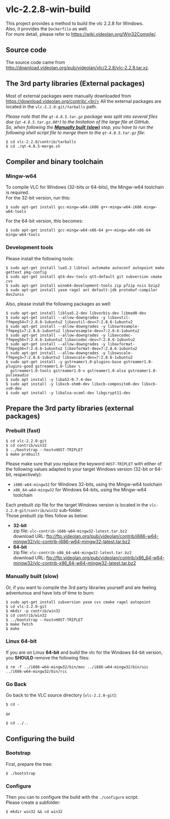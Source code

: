 # vlc-2.2.8-win-build
This project provides a method to build the vlc 2.2.8 for Windows.<br/>
Also, it provides the `Dockerfile` as well.<br/>
For more detail, please refer to https://wiki.videolan.org/Win32Compile/.

## Source code
The source code came from http://download.videolan.org/pub/videolan/vlc/2.2.8/vlc-2.2.8.tar.xz.

## The 3rd party libraries (External packages)
Most of external packages were manually downloaded from https://download.videolan.org/contrib/.<br/>
All the external packages are located in the `vlc-2.2.0-git/tarballs` path.<br/>

*Please note that the `qt-4.8.5.tar.gz` package was split into several files due (`qt-4.8.5.tar.gz.00*`) to the limitation of the large file at GitHub.<br/>
So, when following the **[Manually built (slow)](#manually-built-slow)** step,  you have to run the following shell script file to merge them to the `qt-4.8.5.tar.gz` file:*
```
$ cd vlc-2.2.8/contrib/tarballs
$ cd ./qt-4.8.5-merge.sh
```

## Compiler and binary toolchain
### Mingw-w64
To compile VLC for Windows (32-bits or 64-bits), the Mingw-w64 toolchain is required.<br/>
For the 32-bit version, run this:
```
$ sudo apt-get install gcc-mingw-w64-i686 g++-mingw-w64-i686 mingw-w64-tools
```

For the 64-bit version, this becomes:
```
$ sudo apt-get install gcc-mingw-w64-x86-64 g++-mingw-w64-x86-64 mingw-w64-tools
```

### Development tools
Please install the following tools:
```
$ sudo apt-get install lua5.2 libtool automake autoconf autopoint make gettext pkg-config
$ sudo apt-get install qt4-dev-tools qt5-default git subversion cmake cvs
$ sudo apt-get install wine64-development-tools zip p7zip nsis bzip2
$ sudo apt-get install yasm ragel ant default-jdk protobuf-compiler dos2unix
```
Also, please install the following packages as well:
```
$ sudo apt-get install liblua5.2-dev libvorbis-dev libmad0-dev
$ sudo apt-get install --allow-downgrades -y libavutil-ffmpeg54=7:2.8.6-1ubuntu2 libavutil-dev=7:2.8.6-1ubuntu2
$ sudo apt-get install --allow-downgrades -y libswresample-ffmpeg1=7:2.8.6-1ubuntu2 libswresample-dev=7:2.8.6-1ubuntu2
$ sudo apt-get install --allow-downgrades -y libavcodec-ffmpeg56=7:2.8.6-1ubuntu2 libavcodec-dev=7:2.8.6-1ubuntu2
$ sudo apt-get install --allow-downgrades -y libavformat-ffmpeg56=7:2.8.6-1ubuntu2 libavformat-dev=7:2.8.6-1ubuntu2
$ sudo apt-get install --allow-downgrades -y libswscale-ffmpeg3=7:2.8.6-1ubuntu2 libswscale-dev=7:2.8.6-1ubuntu2
$ sudo apt-get install -y gstreamer1.0-plugins-base gstreamer1.0-plugins-good gstreamer1.0-libav \
  gstreamer1.0-tools gstreamer1.0-x gstreamer1.0-alsa gstreamer1.0-pulseaudio
$ sudo apt install -y liba52-0.7.4-dev
$ sudo apt install -y libxcb-shm0-dev libxcb-composite0-dev libxcb-xv0-dev
$ sudo apt install -y libalsa-ocaml-dev libgcrypt11-dev
```

## Prepare the 3rd party libraries (external packages)
### Prebuilt (fast)
```
$ cd vlc-2.2.0-git
$ cd contrib/win32
$ ../bootstrap --host=HOST-TRIPLET
$ make prebuilt
```
Please make sure that you replace the keyword `HOST-TRIPLET` with either of the following values adapted to your target Windows version (32-bit or 64-bit, respectively):
* `i686-w64-mingw32` for Windows 32-bits, using the Mingw-w64 toolchain
* `x86_64-w64-mingw32` for Windows 64-bits, using the Mingw-w64 toolchain

Each prebuilt zip file for the target Windows version is located in the `vlc-2.2.0-git/contrib/win32` sub-folder.<br/>
Those prebuilt zip files follow as below:
* **32-bit**<br/>
  zip file: `vlc-contrib-i686-w64-mingw32-latest.tar.bz2`<br/>
  download URL: ftp://ftp.videolan.org/pub/videolan/contrib/i686-w64-mingw32/vlc-contrib-i686-w64-mingw32-latest.tar.bz2
* **64-bit**<br/>
  zip file: `vlc-contrib-x86_64-w64-mingw32-latest.tar.bz2`<br/>
  download URL: ftp://ftp.videolan.org/pub/videolan/contrib/x86_64-w64-mingw32/vlc-contrib-x86_64-w64-mingw32-latest.tar.bz2

### Manually built (slow)
Or, if you want to compile the 3rd party libraries yourself and are feeling adventurous and have lots of time to burn:
```
$ sudo apt-get install subversion yasm cvs cmake ragel autopoint
$ cd vlc-2.2.0-git
$ mkdir -p contrib/win32
$ cd contrib/win32
$ ../bootstrap --host=HOST-TRIPLET
$ make fetch
$ make
```

### Linux 64-bit
If you are on Linux **64-bit** and build the vlc for the Windows 64-bit version, you **SHOULD** remove the following files:
```
$ rm -f ../i686-w64-mingw32/bin/moc ../i686-w64-mingw32/bin/uic ../i686-w64-mingw32/bin/rcc
```

### Go Back
Go back to the VLC source directory (`vlc-2.2.0-git`):
```
$ cd -
```
or
```
$ cd ../..
```

## Configuring the build
### Bootstrap
First, prepare the tree:
```
$ ./bootstrap
```

### Configure
Then you can to configure the build with the `./configure` script.<br/>
Please create a subfolder:
```
$ mkdir win32 && cd win32
```

